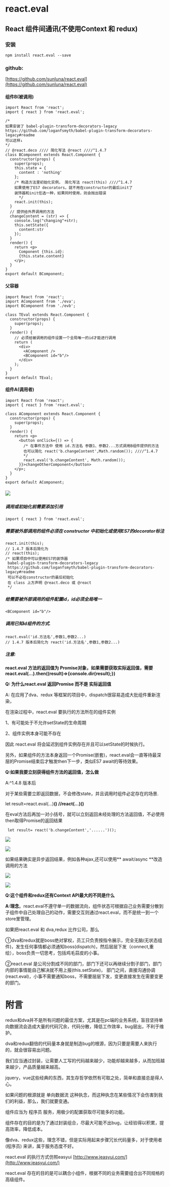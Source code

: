 # react.eval

## React 组件间通讯\(不使用Context 和 redux\)

### **安装**

`npm install react.eval --save`

### github:

[https://github.com/sunluna/react.eval](https://github.com/sunluna/react.eval)

#### 组件B\(被调用\)

```
import React from 'react';
import { react } from 'react.eval';

/*
如果安装了 babel-plugin-transform-decorators-legacy
https://github.com/loganfsmyth/babel-plugin-transform-decorators-legacy#readme
可以这样↓
*/
// @react.deco //// 简化写法 @react ////^1.4.7
class BComponent extends React.Component {
  constructor(props) {
    super(props);
    this.state = {
      content : 'nothing'
    };
    /* 构造方法里初始化实例， 简化写法 react(this) ////^1.4.7
    如果使用了ES7 decorators，就不用在constructor的最后init了
    装饰器和init任选一种，如果同时使用，则会抛出错误
      */
    react.init(this);
  }
  // 提供给外界调用的方法
  changeContent = (str) => {
    console.log("changing"+str);
    this.setState({
      content:str
    });
  }
  render() {
    return <p>
      Component {this.id}:
      {this.state.content}
    </p>;
  }
}
export default BComponent;
```

#### 父容器

```
import React from 'react';
import AComponent from './eva';
import BComponent from './evb';

class TEval extends React.Component {
  constructor(props) {
    super(props);
  }
  render() {
    // 必须给被调用的组件设置一个全局唯一的id才能进行调用
    return (
      <div>
        <AComponent />
        <BComponent id="b"/>
      </div>
    );
  }
}
export default TEval;
```

#### 组件A\(调用者\)

```
import React from 'react';
import { react } from 'react.eval';

class AComponent extends React.Component {
  constructor(props) {
    super(props);
  }
  render() {
    return <p>
      <button onClick={() => {
        /* 在事件方法中 使用 id.方法名 参数1、参数2...方式调用B组件提供的方法
        也可以简化 react('b.changeContent',Math.random()); ////^1.4.7
        */
        react.eval('b.changeContent', Math.random());
      }}>changeOtherComponent</button>
    </p>;
  }
}
export default AComponent;
```

##### ![](/assets/t.gif)

##### 调用或初始化前需要添加引用

```
import { react } from 'react.eval';
```

##### 需要被外部调用的组件必须在 constructor 中初始化或使用ES7的decorator标注

```
react.init(this); 
// 1.4.7 版本后简化为
// react(this);
/* 如果项目中可以使用ES7的装饰器 
 babel-plugin-transform-decorators-legacy
 https://github.com/loganfsmyth/babel-plugin-transform-decorators-legacy#readme
 可以不必在constructor的最后初始化
 在 class 上方声明 @react.deco 或 @react
 */
```

##### 给需要被外部调用的组件配置id，id必须全局唯一

```
<BComponent id="b"/>
```

##### 调用已知id组件的方式.

```
react.eval('id.方法名',参数1,参数2...)
// 1.4.7 版本后简化为 react('id.方法名',参数1,参数2...)
```

##### **注意:**

**react.eval 方法的返回值为 Promise对象，如果需要获取实际返回值，需要 react.eval\(...\).then\(\(result\)=&gt;{console.dir\(result\);}\)**

**Q: 为什么react.eval 返回Promise  而不是 实际返回值**

A: 在应用了dva、redux 等框架的项目中，dispatch很容易造成大批组件重新渲染，

在渲染过程中，react.eval 要执行的方法所在的组件实例

1、有可能处于不允许setState的生命周期

2、组件实例本身可能不存在

因此 react.eval 将会延迟到组件实例存在并且可以setState的时候执行。

另外，如果组件的方法本身返回一个Promise\(嵌套\)，react.eval会一直等待最深层的Promise结束后才触发then下一步，类似ES7 await的等待效果。

**Q:如果我要立刻获得组件方法的返回值，怎么做**

A:^1.4.8 版本后

对于某些需要立即返回数据，不会修改state，并且调用时组件必定存在的场景.

let result=react.eval\(...\)**\(\)                                          //react\(...\)\(\)**

在eval方法后再加一对小括号，就可以立刻返回未经处理的方法返回值，不必使用then取得Promise的返回结果

```
 let result= react('b.changeContent','......')();
```

![](/assets/import.png)

![](/assets/imposrt.png)

如果结果确实是异步返回结果，例如各种ajax,还可以使用** await/async **改造调用的方法

![](/assets/impaasddddort.png)

![](/assets/impozzrt.png)

**Q:这个组件和redux还有Context API最大的不同是什么**

**A:理念**。react.eval不遵守单一的数据流向，组件状态可根据自己业务需要分散到子组件中自己处理自己的动作，需要交互则通过react.eval，而不是统一到一个store里管理。

如果把react.eval 和 dva,redux 比作公司，那么

①dva和redux就是boss绝对掌权，员工只负责按指令展示，完全无脑\(无状态组件\)，发生任何事情都必须通知boss\(dispatch\)，然后层层下发（connect,重绘），boss负责一切思考，包括鸡毛蒜皮的小事。

②react.eval 是公司分割成不同的部门，部门下还可以再继续分割子部门，部门内部的事情能自己解决就不用上报\(this.setState\)， 部门之间，直接沟通协调\(react.eval\)，小事不需要通知boss，不需要层层下发，变更直接发生在需要变更的部门。

# 附言

redux和dva并不是所有问题的最佳方案，尤其是在pc端的业务系统，盲目坚持单向数据流会造成大量的代码冗余，代码分散，降低工作效率，bug层出，不利于维护。

dva和redux翻倍的代码量本身就是制造bug的根源，因为只要是需要人来执行的，就会很容易出问题。

我们应当通过封装，让需要人工写的代码越来越少，功能却越来越多，从而加班越来越少，产品质量越来越高。

jquery，vue这些经典的东西，其生存哲学依然有可取之处，简单和直接总是得人心。

如果问题的根源就是  单向数据流 这种执念，而这种执念在某些情况下会伤害到我们的利益，那么，我们就要变通。

组件应当为 程序员 服务，用极少的配置获取尽可能多的功能。

组件存在的目的是为了通过封装组合，尽最大可能不出bug，让经验得以积累，提高效率，降低成本。

像dva、redux这些，理念不错，但是实际用起来步骤冗长代码量多，对于使用者\(程序员\) 来讲，属于服务态度不好。

react.eval 的执行方式仿照easyui  [http://www.jeasyui.com/](http://www.jeasyui.com/)

react.eval 存在的目的是可以耦合小组件，根据不同的业务需要组合出不同规格的高级组件。

